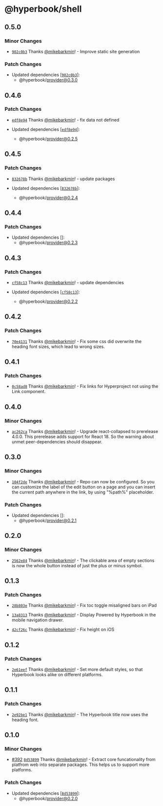 # @hyperbook/shell

## 0.5.0

### Minor Changes

- [`902c0b3`](https://github.com/openpatch/hyperbook/commit/902c0b30a0aa97984350cfd58ad88d38ef7b4cd6) Thanks [@mikebarkmin](https://github.com/mikebarkmin)! - Improve static site generation

### Patch Changes

- Updated dependencies [[`902c0b3`](https://github.com/openpatch/hyperbook/commit/902c0b30a0aa97984350cfd58ad88d38ef7b4cd6)]:
  - @hyperbook/provider@0.3.0

## 0.4.6

### Patch Changes

- [`edf8e94`](https://github.com/openpatch/hyperbook/commit/edf8e943e9b9c393121cfc1d859dc91e44af30c1) Thanks [@mikebarkmin](https://github.com/mikebarkmin)! - fix data not defined

- Updated dependencies [[`edf8e94`](https://github.com/openpatch/hyperbook/commit/edf8e943e9b9c393121cfc1d859dc91e44af30c1)]:
  - @hyperbook/provider@0.2.5

## 0.4.5

### Patch Changes

- [`832678b`](https://github.com/openpatch/hyperbook/commit/832678b39f6a1a6e5cdd361c9c384d341762c09e) Thanks [@mikebarkmin](https://github.com/mikebarkmin)! - update packages

- Updated dependencies [[`832678b`](https://github.com/openpatch/hyperbook/commit/832678b39f6a1a6e5cdd361c9c384d341762c09e)]:
  - @hyperbook/provider@0.2.4

## 0.4.4

### Patch Changes

- Updated dependencies []:
  - @hyperbook/provider@0.2.3

## 0.4.3

### Patch Changes

- [`cf58c13`](https://github.com/openpatch/hyperbook/commit/cf58c13ca19aaba8e20e6e1cb27ab3ebbfb74d37) Thanks [@mikebarkmin](https://github.com/mikebarkmin)! - update dependencies

- Updated dependencies [[`cf58c13`](https://github.com/openpatch/hyperbook/commit/cf58c13ca19aaba8e20e6e1cb27ab3ebbfb74d37)]:
  - @hyperbook/provider@0.2.2

## 0.4.2

### Patch Changes

- [`70e4131`](https://github.com/openpatch/hyperbook/commit/70e4131de7d3e2c81061dba8afe87c16e80372b4) Thanks [@mikebarkmin](https://github.com/mikebarkmin)! - Fix some css did overwrite the heading font sizes, which lead to wrong sizes.

## 0.4.1

### Patch Changes

- [`0c58ad8`](https://github.com/openpatch/hyperbook/commit/0c58ad80c3c8b145868d2c0303d42478ec0a9978) Thanks [@mikebarkmin](https://github.com/mikebarkmin)! - Fix links for Hyperproject not using the Link component.

## 0.4.0

### Minor Changes

- [`ac262ca`](https://github.com/openpatch/hyperbook/commit/ac262ca4a60b313dafbce33e5c0d753fd504f012) Thanks [@mikebarkmin](https://github.com/mikebarkmin)! - Upgrade react-collapsed to prerelease 4.0.0. This prerelease adds support for React 18. So the warning about unmet peer-dependencies should disappear.

## 0.3.0

### Minor Changes

- [`104f2de`](https://github.com/openpatch/hyperbook/commit/104f2de6fa054ecadaf19811c5f8c3c560ca5a64) Thanks [@mikebarkmin](https://github.com/mikebarkmin)! - Repo can now be configured. So you can customize the label of the edit button on a page and you can insert the current path anywhere in the link, by using "%path%" placeholder.

### Patch Changes

- Updated dependencies []:
  - @hyperbook/provider@0.2.1

## 0.2.0

### Minor Changes

- [`2562e84`](https://github.com/openpatch/hyperbook/commit/2562e847152902cc72d155d760ee87c0a8aff11c) Thanks [@mikebarkmin](https://github.com/mikebarkmin)! - The clickable area of empty sections is now the whole button instead of just the plus or minus symbol.

## 0.1.3

### Patch Changes

- [`28b803e`](https://github.com/openpatch/hyperbook/commit/28b803efbeac6835afc0040b7f1fb03c210cc72d) Thanks [@mikebarkmin](https://github.com/mikebarkmin)! - Fix toc toggle misaligned bars on iPad

- [`13a8313`](https://github.com/openpatch/hyperbook/commit/13a8313f60a89b697f638845327bbd4ddbae4af8) Thanks [@mikebarkmin](https://github.com/mikebarkmin)! - Display Powered by Hyperbook in the mobile navigation drawer.

- [`42cf26c`](https://github.com/openpatch/hyperbook/commit/42cf26cacd32026fa95ab850c4d5e8f2b96b9c37) Thanks [@mikebarkmin](https://github.com/mikebarkmin)! - Fix height on iOS

## 0.1.2

### Patch Changes

- [`2e61eef`](https://github.com/openpatch/hyperbook/commit/2e61eef5ca40446ae28046659cb1eac96fd6ccf1) Thanks [@mikebarkmin](https://github.com/mikebarkmin)! - Set more default styles, so that Hyperbook looks alike on different platforms.

## 0.1.1

### Patch Changes

- [`2e92be1`](https://github.com/openpatch/hyperbook/commit/2e92be1fb5b1128cc43fbf0451aa4a493c6bafd7) Thanks [@mikebarkmin](https://github.com/mikebarkmin)! - The Hyperbook title now uses the heading font.

## 0.1.0

### Minor Changes

- [#392](https://github.com/openpatch/hyperbook/pull/392) [`8d53899`](https://github.com/openpatch/hyperbook/commit/8d538999fc924f7b3e3115416cba4978c9589b68) Thanks [@mikebarkmin](https://github.com/mikebarkmin)! - Extract core funcationality from platfrom web into separate packages. This helps us to support more platforms.

### Patch Changes

- Updated dependencies [[`8d53899`](https://github.com/openpatch/hyperbook/commit/8d538999fc924f7b3e3115416cba4978c9589b68)]:
  - @hyperbook/provider@0.2.0
